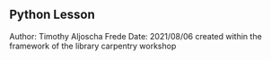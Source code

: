 ## Python Lesson

Author: Timothy Aljoscha Frede
Date: 2021/08/06
created within the framework of the library carpentry workshop
